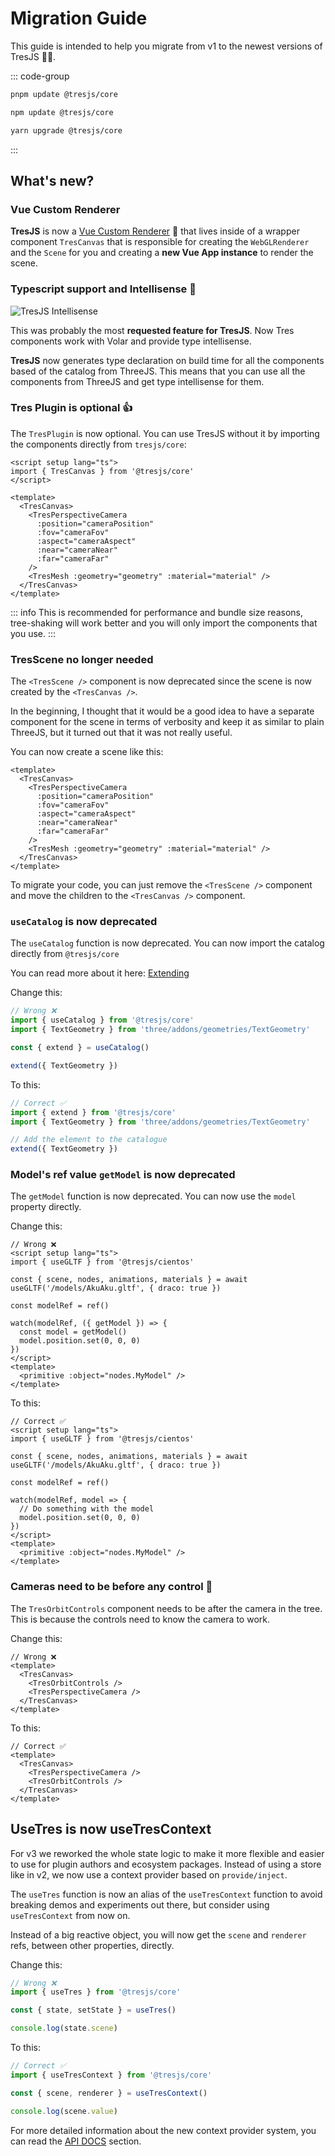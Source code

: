 # Migration Guide

This guide is intended to help you migrate from v1 to the newest versions of TresJS 🤩✨.

::: code-group

```bash [pnpm]
pnpm update @tresjs/core
```

```bash [npm]
npm update @tresjs/core
```

```bash [yarn]
yarn upgrade @tresjs/core
```

:::

## What's new?

### Vue Custom Renderer

**TresJS** is now a [Vue Custom Renderer](https://vuejs.org/api/custom-renderer.html#createrenderer) 🎉 that lives inside of a wrapper component `TresCanvas` that is responsible for creating the `WebGLRenderer` and the `Scene` for you and creating a **new Vue App instance** to render the scene.

### Typescript support and Intellisense 🦾

![TresJS Intellisense](/v2-intellisense.gif)

This was probably the most **requested feature for TresJS**. Now Tres components work with Volar and provide type intellisense.

**TresJS** now generates type declaration on build time for all the components based of the catalog from ThreeJS. This means that you can use all the components from ThreeJS and get type intellisense for them.

### Tres Plugin is optional 👍

The `TresPlugin` is now optional. You can use TresJS without it by importing the components directly from `tresjs/core`:

```vue
<script setup lang="ts">
import { TresCanvas } from '@tresjs/core'
</script>

<template>
  <TresCanvas>
    <TresPerspectiveCamera
      :position="cameraPosition"
      :fov="cameraFov"
      :aspect="cameraAspect"
      :near="cameraNear"
      :far="cameraFar"
    />
    <TresMesh :geometry="geometry" :material="material" />
  </TresCanvas>
</template>
```

::: info
This is recommended for performance and bundle size reasons, tree-shaking will work better and you will only import the components that you use.
:::

### TresScene no longer needed

The `<TresScene />` component is now deprecated since the scene is now created by the `<TresCanvas />`.

In the beginning, I thought that it would be a good idea to have a separate component for the scene in terms of verbosity and keep it as similar to plain ThreeJS, but it turned out that it was not really useful.

You can now create a scene like this:

```vue
<template>
  <TresCanvas>
    <TresPerspectiveCamera
      :position="cameraPosition"
      :fov="cameraFov"
      :aspect="cameraAspect"
      :near="cameraNear"
      :far="cameraFar"
    />
    <TresMesh :geometry="geometry" :material="material" />
  </TresCanvas>
</template>
```

To migrate your code, you can just remove the `<TresScene />` component and move the children to the `<TresCanvas />` component.

### `useCatalog` is now deprecated

The `useCatalog` function is now deprecated. You can now import the catalog directly from `@tresjs/core`

You can read more about it here: [Extending](/advanced/extending.md)

Change this:

```ts {2,5,7}
// Wrong ❌
import { useCatalog } from '@tresjs/core'
import { TextGeometry } from 'three/addons/geometries/TextGeometry'

const { extend } = useCatalog()

extend({ TextGeometry })
```

To this:

```ts {2,6}
// Correct ✅
import { extend } from '@tresjs/core'
import { TextGeometry } from 'three/addons/geometries/TextGeometry'

// Add the element to the catalogue
extend({ TextGeometry })
```

### Model's ref value `getModel` is now deprecated

The `getModel` function is now deprecated. You can now use the `model` property directly.

Change this:

```vue {7,9-12}
// Wrong ❌
<script setup lang="ts">
import { useGLTF } from '@tresjs/cientos'

const { scene, nodes, animations, materials } = await useGLTF('/models/AkuAku.gltf', { draco: true })

const modelRef = ref()

watch(modelRef, ({ getModel }) => {
  const model = getModel()
  model.position.set(0, 0, 0)
})
</script>
<template>
  <primitive :object="nodes.MyModel" />
</template>
```

To this:

```vue {7,9-12}
// Correct ✅
<script setup lang="ts">
import { useGLTF } from '@tresjs/cientos'

const { scene, nodes, animations, materials } = await useGLTF('/models/AkuAku.gltf', { draco: true })

const modelRef = ref()

watch(modelRef, model => {
  // Do something with the model
  model.position.set(0, 0, 0)
})
</script>
<template>
  <primitive :object="nodes.MyModel" />
</template>
```

### Cameras need to be before any control 🎥

The `TresOrbitControls` component needs to be after the camera in the tree. This is because the controls need to know the camera to work.

Change this:

```vue {3,5}
// Wrong ❌
<template>
  <TresCanvas>
    <TresOrbitControls />
    <TresPerspectiveCamera />
  </TresCanvas>
</template>
```

To this:

```vue {3,5}
// Correct ✅
<template>
  <TresCanvas>
    <TresPerspectiveCamera />
    <TresOrbitControls />
  </TresCanvas>
</template>
```

## UseTres is now useTresContext <Badge type="warning" text="^3.0.0" />

For v3 we reworked the whole state logic to make it more flexible and easier to use for plugin authors and ecosystem packages. Instead of using a store like in v2, we now use a context provider based on `provide/inject`.

The `useTres` function is now an alias of the `useTresContext` function to avoid breaking demos and experiments out there, but consider using `useTresContext` from now on. 

Instead of a big reactive object, you will now get the `scene` and `renderer` refs, between other properties, directly.

Change this:

```ts {2}
// Wrong ❌
import { useTres } from '@tresjs/core'

const { state, setState } = useTres()

console.log(state.scene)
```

To this:

```ts {2}
// Correct ✅
import { useTresContext } from '@tresjs/core'

const { scene, renderer } = useTresContext()

console.log(scene.value)
```

For more detailed information about the new context provider system, you can read the [API DOCS](/api/composables.md) section.